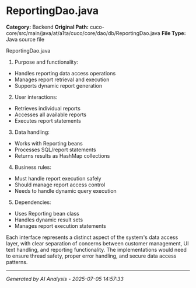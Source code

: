 # ReportingDao.java

**Category:** Backend
**Original Path:** cuco-core/src/main/java/at/a1ta/cuco/core/dao/db/ReportingDao.java
**File Type:** Java source file

ReportingDao.java
1. Purpose and functionality:
- Handles reporting data access operations
- Manages report retrieval and execution
- Supports dynamic report generation

2. User interactions:
- Retrieves individual reports
- Accesses all available reports
- Executes report statements

3. Data handling:
- Works with Reporting beans
- Processes SQL/report statements
- Returns results as HashMap collections

4. Business rules:
- Must handle report execution safely
- Should manage report access control
- Needs to handle dynamic query execution

5. Dependencies:
- Uses Reporting bean class
- Handles dynamic result sets
- Manages report execution statements

Each interface represents a distinct aspect of the system's data access layer, with clear separation of concerns between customer management, UI text handling, and reporting functionality. The implementations would need to ensure thread safety, proper error handling, and secure data access patterns.

---
*Generated by AI Analysis - 2025-07-05 14:57:33*
